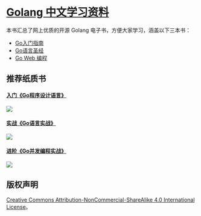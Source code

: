 # [Golang 中文学习资料](http://go.wuhaolin.cn/)
本书汇总了网上优质的开源 Golang 电子书，方便大家学习，涵盖以下三本书：

- [Go入门指南](the-way-to-go/README.md)
- [Go语言圣经](gopl/README.md)
- [Go Web 编程](build-web-application-with-golang/README.md)

## 推荐纸质书

<h4><a href="https://u.jd.com/0dO22t" rel="noreferrer">入门《Go程序设计语言》</a></h4>
<a href="https://u.jd.com/0dO22t" rel="noreferrer">
    <img src="https://img1.360buyimg.com/n1/jfs/t5248/207/1621269134/210983/67ef6286/5912e2fcN787f6df5.jpg"/>
</a>

<h4><a href="https://u.jd.com/LsHsaY" rel="noreferrer">实战《Go语言实战》</a></h4>
<a href="https://u.jd.com/LsHsaY" rel="noreferrer">
    <img src="https://img1.360buyimg.com/n1/jfs/t4120/142/1238030440/302452/3c514bbb/58be1c49N0069fd89.jpg"/>
</a>

<h4><a href="https://u.jd.com/UI8TrG" rel="noreferrer">进阶《Go并发编程实战》</a></h4>
<a href="https://u.jd.com/UI8TrG" rel="noreferrer">
    <img src="https://img1.360buyimg.com/n1/jfs/t5785/339/2011006819/38488/9e715cbd/592bf171Ne45f43a2.jpg"/>
</a>

## 版权声明
[Creative Commons Attribution-NonCommercial-ShareAlike 4.0 International License](http://creativecommons.org/licenses/by-nc-sa/4.0/)。
